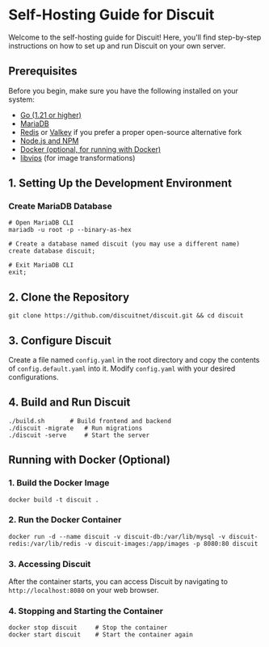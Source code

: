 # Self-Hosting Guide for Discuit

Welcome to the self-hosting guide for Discuit! Here, you'll find step-by-step instructions on how to set up and run Discuit on your own server.

## Prerequisites

Before you begin, make sure you have the following installed on your system:

- [Go (1.21 or higher)](https://go.dev/)
- [MariaDB](https://mariadb.org/)
- [Redis](https://redis.io/) or [Valkey](https://valkey.io/) if you prefer a proper open-source alternative fork
- [Node.js and NPM](https://nodejs.org/en/download/package-manager)
- [Docker (optional, for running with Docker)](https://www.docker.com/products/docker-desktop/)
- [libvips](https://libvips.github.io/libvips/install.html) (for image transformations)

## 1. Setting Up the Development Environment

### Create MariaDB Database

```shell
# Open MariaDB CLI
mariadb -u root -p --binary-as-hex

# Create a database named discuit (you may use a different name)
create database discuit;

# Exit MariaDB CLI
exit;
```

## 2. Clone the Repository

```shell
git clone https://github.com/discuitnet/discuit.git && cd discuit
```

## 3. Configure Discuit

Create a file named `config.yaml` in the root directory and copy the contents of `config.default.yaml` into it. Modify `config.yaml` with your desired configurations.

## 4. Build and Run Discuit

```shell
./build.sh       # Build frontend and backend
./discuit -migrate   # Run migrations
./discuit -serve     # Start the server
```

## Running with Docker (Optional)

### 1. Build the Docker Image

```shell
docker build -t discuit .
```

### 2. Run the Docker Container

```shell
docker run -d --name discuit -v discuit-db:/var/lib/mysql -v discuit-redis:/var/lib/redis -v discuit-images:/app/images -p 8080:80 discuit
```

### 3. Accessing Discuit

After the container starts, you can access Discuit by navigating to `http://localhost:8080` on your web browser.

### 4. Stopping and Starting the Container

```shell
docker stop discuit     # Stop the container
docker start discuit    # Start the container again
```
